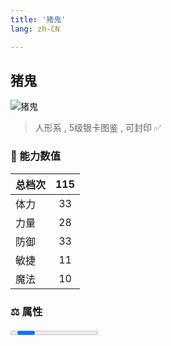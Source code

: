 ```yaml
---
title: '猪鬼'
lang: zh-CN

---
```


<RouterBack />

## 猪鬼

![猪鬼](https://user-images.githubusercontent.com/78347270/115960082-40e75f00-a54a-11eb-8bdc-0044c73b46ce.gif) 

> 人形系 , 5级银卡图鉴<Card :type="1" /> , 可封印 ✅


### 💪 能力数值

| 总档次       | 115            |
| :----------- |:-------------:|
| 体力      | 33   <Stars :number="3.5" />  |
| 力量      | 28   <Stars :number="3" />  |
| 防御      | 33   <Stars :number="3.5" />  | 
| 敏捷      | 11  <Stars :number="1" />  | 
| 魔法      | 10  <Stars :number="1" />   | 


### ⚖️ 属性


<Progress earth :number="0" />

<Progress water :number="6" />

<Progress fire :number="4" />

<Progress wind :number="0" />

### ✨ 技能栏 <Strong>8个</Strong>

- 攻击
- 防御

### 👶 1级出现点

- 无